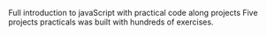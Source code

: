 Full introduction to javaScript with practical code along projects
Five projects practicals was built with hundreds of exercises.
